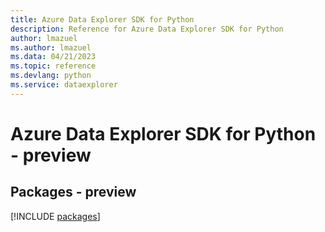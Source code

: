 ```yaml
---
title: Azure Data Explorer SDK for Python
description: Reference for Azure Data Explorer SDK for Python
author: lmazuel
ms.author: lmazuel
ms.data: 04/21/2023
ms.topic: reference
ms.devlang: python
ms.service: dataexplorer
---
```

# Azure Data Explorer SDK for Python - preview
## Packages - preview
[!INCLUDE [packages](data-explorer-index.md)]